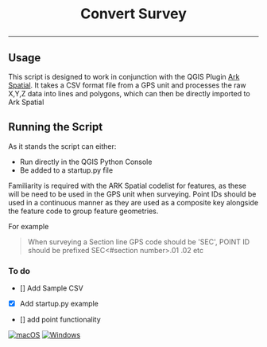 # <p align='center'> Convert Survey </p>
---

## Usage

This script is designed to work in conjunction with the QGIS Plugin [Ark Spatial](https://github.com/lparchaeology/ArkSpatial). It takes a CSV format file from a GPS unit and processes the raw X,Y,Z data into lines and polygons, which can then be directly imported to Ark Spatial

## Running the Script

As it stands the script can either:
+ Run directly in the QGIS Python Console
+ Be added to a startup.py file

Familiarity is required with the ARK Spatial codelist for features, as these will be need to be used in the GPS unit when surveying. 
Point IDs should be used in a continuous manner as they are used as a composite key alongside the feature code to group feature geometries.

For example
>  When surveying a Section line
> GPS code should be 'SEC', POINT ID should be prefixed SEC<#section number>.01 .02 etc



### To do
- [] Add Sample CSV
- [x] Add startup.py example
- [] add point functionality

[![macOS](https://svgshare.com/i/ZjP.svg)](https://svgshare.com/i/ZjP.svg) [![Windows](https://svgshare.com/i/ZhY.svg)](https://svgshare.com/i/ZhY.svg)
